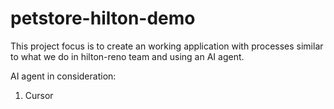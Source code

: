 # petstore-hilton-demo

This project focus is to create an working application with processes similar to what we do in hilton-reno team and using an AI agent.

AI agent in consideration:
1. Cursor
